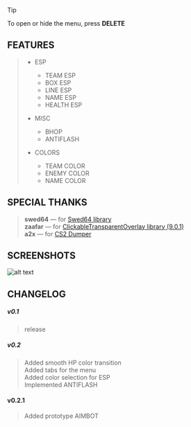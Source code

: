 > [!TIP]  
> To open or hide the menu, press **DELETE**  
  
## FEATURES  
> - ESP    
>   - TEAM ESP  
>   - BOX ESP  
>   - LINE ESP  
>   - NAME ESP  
>   - HEALTH ESP  
>   
> - MISC  
>   - BHOP  
>   - ANTIFLASH  
>   
> - COLORS  
>   - TEAM COLOR  
>   - ENEMY COLOR  
>   - NAME COLOR  
  
## SPECIAL THANKS  
  
> **swed64** — for [Swed64 library](https://github.com/Massivetwat/Swed64)  
> **zaafar** — for [ClickableTransparentOverlay library (9.0.1)](https://github.com/zaafar/ClickableTransparentOverlay?ysclid=m7cfgjgiwl848542558)  
> **a2x** — for [CS2 Dumper](https://github.com/a2x/cs2-dumper/)  
  
  
## SCREENSHOTS  
![alt text](https://imgur.com/LwbNCvk.png)  
  
  
## CHANGELOG  
  
##### v0.1  
> release  
  
##### v0.2  
> Added smooth HP color transition  
> Added tabs for the menu  
> Added color selection for ESP  
> Implemented ANTIFLASH  

#### v0.2.1
> Added prototype AIMBOT
